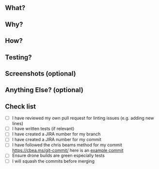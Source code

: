 ## What? 
## Why? 
## How? 
## Testing?
## Screenshots (optional)
## Anything Else? (optional)
## Check list


- [ ] I have reviewed my own pull request for linting issues (e.g. adding new lines)
- [ ] I have written tests (if relevant)
- [ ] I have created a JIRA number for my branch
- [ ] I have created a JIRA number for my commit
- [ ] I have followed the chris beams method for my commit https://cbea.ms/git-commit/
here is an [example commit](https://github.com/UKHomeOfficeForms/hof/commit/810959f391187c7c4af6db262bcd143b50093a6e)
- [ ] Ensure drone builds are green especially tests
- [ ] I will squash the commits before merging
